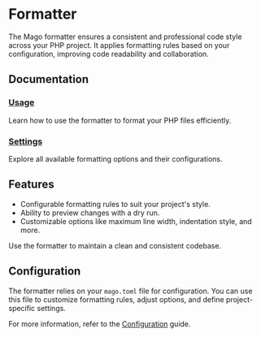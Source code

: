# Formatter

The Mago formatter ensures a consistent and professional code style across your PHP project. It applies formatting rules based on your configuration, improving code readability and collaboration.

## Documentation

### [Usage](formatter/usage.md)

Learn how to use the formatter to format your PHP files efficiently.

### [Settings](formatter/settings.md)

Explore all available formatting options and their configurations.

## Features

- Configurable formatting rules to suit your project's style.
- Ability to preview changes with a dry run.
- Customizable options like maximum line width, indentation style, and more.

Use the formatter to maintain a clean and consistent codebase.

## Configuration

The formatter relies on your `mago.toml` file for configuration. You can use this file to customize formatting rules, adjust options, and define project-specific settings.

For more information, refer to the [Configuration](getting-started/configuration.md) guide.
